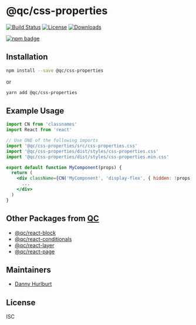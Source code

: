 # @qc/css-properties

[![Build Status][travis-svg]][travis-url]
[![License][license-image]][license-url]
[![Downloads][downloads-image]][downloads-url]

[![npm badge][npm-badge-png]][package-url]


## Installation

```sh
npm install --save @qc/css-properties
```

or

```sh
yarn add @qc/css-properties
```


## Example Usage


```jsx
import CN from 'classnames'
import React from 'react'

// Use ONE of the following imports
import '@qc/css-properties/src/css-properties.css'
import '@qc/css-properties/dist/styles/css-properties.css'
import '@qc/css-properties/dist/styles/css-properties.min.css'

export default function MyComponent(props) {
  return (
    <div className={CN('MyComponent', 'display-flex', { hidden: !props.show })}>
      ...
    </div>
  )
}
```


## Other Packages from [QC]

* [@qc/react-block][qc-react-block]
* [@qc/react-conditionals][qc-react-conditionals]
* [@qc/react-layer][qc-react-layer]
* [@qc/react-page][qc-react-page]


## Maintainers

- [Danny Hurlburt](https://github.com/dhurlburtusa)


## License

ISC


[downloads-image]: http://img.shields.io/npm/dm/@qc/css-properties.svg
[downloads-url]: http://npm-stat.com/charts.html?package=@qc/css-properties
[license-image]: http://img.shields.io/npm/l/@qc/css-properties.svg
[license-url]: LICENSE
[package-url]: https://npmjs.org/package/@qc/css-properties
[npm-badge-png]: https://nodei.co/npm/@qc/css-properties.png?downloads=true&stars=true
[qc]: https://www.npmjs.com/~qc
[qc-react-block]: https://www.npmjs.com/package/@qc/react-block
[qc-react-conditionals]: https://www.npmjs.com/package/@qc/react-conditionals
[qc-react-layer]: https://www.npmjs.com/package/@qc/react-layer
[qc-react-page]: https://www.npmjs.com/package/@qc/react-page
[travis-svg]: https://travis-ci.org/hypersoftllc/qc-css-properties.svg?branch=master
[travis-url]: https://travis-ci.org/hypersoftllc/qc-css-properties
